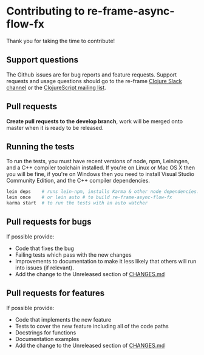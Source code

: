 # Contributing to re-frame-async-flow-fx

Thank you for taking the time to contribute!

## Support questions

The Github issues are for bug reports and feature requests. Support requests and usage 
questions should go to the re-frame [Clojure Slack channel](http://clojurians.net) or
the [ClojureScript mailing list](https://groups.google.com/forum/#!forum/clojurescript).


## Pull requests

**Create pull requests to the develop branch**, work will be merged onto master when it is ready to be released.

## Running the tests

To run the tests, you must have recent versions of node, npm, Leiningen, and a C++ compiler toolchain installed. 
If you're on Linux or Mac OS X then you will be fine, if you're on Windows then you need to install 
Visual Studio Community Edition, and the C++ compiler dependencies.

```sh
lein deps    # runs lein-npm, installs Karma & other node dependencies. Only needed the first time.
lein once    # or lein auto # to build re-frame-async-flow-fx
karma start  # to run the tests with an auto watcher
```

## Pull requests for bugs

If possible provide:

* Code that fixes the bug
* Failing tests which pass with the new changes
* Improvements to documentation to make it less likely that others will run into issues (if relevant).
* Add the change to the Unreleased section of [CHANGES.md](CHANGES.md)

## Pull requests for features

If possible provide:

* Code that implements the new feature
* Tests to cover the new feature including all of the code paths
* Docstrings for functions
* Documentation examples
* Add the change to the Unreleased section of [CHANGES.md](CHANGES.md)
